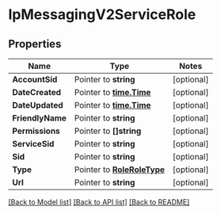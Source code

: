 # IpMessagingV2ServiceRole

## Properties
Name | Type | Notes
------------ | ------------- | -------------
**AccountSid** | Pointer to **string** | [optional] 
**DateCreated** | Pointer to [**time.Time**](time.Time.md) | [optional] 
**DateUpdated** | Pointer to [**time.Time**](time.Time.md) | [optional] 
**FriendlyName** | Pointer to **string** | [optional] 
**Permissions** | Pointer to **[]string** | [optional] 
**ServiceSid** | Pointer to **string** | [optional] 
**Sid** | Pointer to **string** | [optional] 
**Type** | Pointer to [**RoleRoleType**](role_role_type.md) | [optional] 
**Url** | Pointer to **string** | [optional] 

[[Back to Model list]](../README.md#documentation-for-models) [[Back to API list]](../README.md#documentation-for-api-endpoints) [[Back to README]](../README.md)


